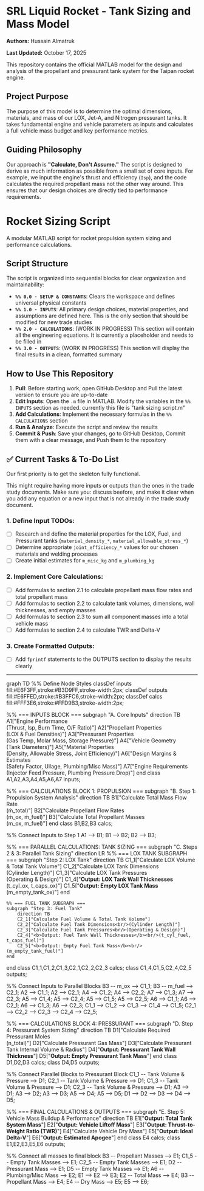 # SRL Liquid Rocket - Tank Sizing and Mass Model

**Authors:** Hussain Almatruk

**Last Updated:** October 17, 2025

This repository contains the official MATLAB model for the design and analysis of the propellant and pressurant tank system for the Taipan rocket engine.

## Project Purpose

The purpose of this model is to determine the optimal dimensions, materials, and mass of our LOX, Jet-A, and Nitrogen pressurant tanks. It takes fundamental engine and vehicle parameters as inputs and calculates a full vehicle mass budget and key performance metrics.

## Guiding Philosophy

Our approach is **"Calculate, Don't Assume."** The script is designed to derive as much information as possible from a small set of core inputs. For example, we input the engine's thrust and efficiency (`Isp`), and the code calculates the required propellant mass not the other way around. This ensures that our design choices are directly tied to performance requirements.

# Rocket Sizing Script

A modular MATLAB script for rocket propulsion system sizing and performance calculations.

## Script Structure

The script is organized into sequential blocks for clear organization and maintainability:

- **`%% 0.0 - SETUP & CONSTANTS`**: Clears the workspace and defines universal physical constants
- **`%% 1.0 - INPUTS`**: All primary design choices, material properties, and assumptions are defined here. This is the only section that should be modified for new trade studies
- **`%% 2.0 - CALCULATIONS`**: (WORK IN PROGRESS) This section will contain all the engineering equations. It is currently a placeholder and needs to be filled in
- **`%% 3.0 - OUTPUTS`**: (WORK IN PROGRESS) This section will display the final results in a clean, formatted summary

## How to Use This Repository

1. **Pull**: Before starting work, open GitHub Desktop and Pull the latest version to ensure you are up-to-date
2. **Edit Inputs**: Open the `.m` file in MATLAB. Modify the variables in the `%% INPUTS` section as needed. currently this file is "tank sizing script.m"
3. **Add Calculations**: Implement the necessary formulas in the `%% CALCULATIONS` section
4. **Run & Analyze**: Execute the script and review the results
5. **Commit & Push**: Save your changes, go to GitHub Desktop, Commit them with a clear message, and Push them to the repository

## ✅ Current Tasks & To-Do List

Our first priority is to get the skeleton fully functional.

This might require having more inputs or outputs than the ones in the trade study documents. Make sure you: discuss beefore, and make it clear when you add any equation or a new input that is not already in the trade study document.

### 1. Define Input TODOs:
- [ ] Research and define the material properties for the LOX, Fuel, and Pressurant tanks (`material_density_*`, `material_allowable_stress_*`)
- [ ] Determine appropriate `joint_efficiency_*` values for our chosen materials and welding processes
- [ ] Create initial estimates for `m_misc_kg` and `m_plumbing_kg`

### 2. Implement Core Calculations:
- [ ] Add formulas to section 2.1 to calculate propellant mass flow rates and total propellant mass
- [ ] Add formulas to section 2.2 to calculate tank volumes, dimensions, wall thicknesses, and empty masses
- [ ] Add formulas to section 2.3 to sum all component masses into a total vehicle mass
- [ ] Add formulas to section 2.4 to calculate TWR and Delta-V

### 3. Create Formatted Outputs:
- [ ] Add `fprintf` statements to the OUTPUTS section to display the results clearly

---------------------------------------------------------


graph TD
%% Define Node Styles
classDef inputs fill:#E6F3FF,stroke:#B3D9FF,stroke-width:2px;
classDef outputs fill:#E6FFED,stroke:#B3FFC6,stroke-width:2px;
classDef calcs fill:#FFF3E6,stroke:#FFD9B3,stroke-width:2px;

%% === INPUTS BLOCK ===
subgraph "A. Core Inputs"
    direction TB
    A1["Engine Performance<br/>(Thrust, Isp, Burn Time, O/F Ratio)"]
    A2["Propellant Properties<br/>(LOX & Fuel Densities)"]
    A3["Pressurant Properties<br/>(Gas Temp, Molar Mass, Storage Pressure)"]
    A4["Vehicle Geometry<br/>(Tank Diameters)"]
    A5["Material Properties<br/>(Density, Allowable Stress, Joint Efficiency)"]
    A6["Design Margins & Estimates<br/>(Safety Factor, Ullage, Plumbing/Misc Mass)"]
    A7["Engine Requirements<br/>(Injector Feed Pressure, Plumbing Pressure Drop)"]
end
class A1,A2,A3,A4,A5,A6,A7 inputs;

%% === CALCULATIONS BLOCK 1: PROPULSION ===
subgraph "B. Step 1: Propulsion System Analysis"
    direction TB
    B1["Calculate Total Mass Flow Rate<br/>(ṁ_total)"]
    B2["Calculate Propellant Flow Rates<br/>(ṁ_ox, ṁ_fuel)"]
    B3["Calculate Total Propellant Masses<br/>(m_ox, m_fuel)"]
end
class B1,B2,B3 calcs;

%% Connect Inputs to Step 1
A1 --> B1;
B1 --> B2;
B2 --> B3;

%% === PARALLEL CALCULATIONS: TANK SIZING ===
subgraph "C. Steps 2 & 3: Parallel Tank Sizing"
    direction LR
    %% === LOX TANK SUBGRAPH ===
    subgraph "Step 2: LOX Tank"
        direction TB
        C1_1["Calculate LOX Volume & Total Tank Volume"]
        C1_2["Calculate LOX Tank Dimensions<br/>(Cylinder Length)"]
        C1_3["Calculate LOX Tank Pressures<br/>(Operating & Design)"]
        C1_4["<b>Output: LOX Tank Wall Thicknesses</b><br/>(t_cyl_ox, t_caps_ox)"]
        C1_5["<b>Output: Empty LOX Tank Mass</b><br/>(m_empty_tank_ox)"]
    end

    %% === FUEL TANK SUBGRAPH ===
    subgraph "Step 3: Fuel Tank"
        direction TB
        C2_1["Calculate Fuel Volume & Total Tank Volume"]
        C2_2["Calculate Fuel Tank Dimensions<br/>(Cylinder Length)"]
        C2_3["Calculate Fuel Tank Pressures<br/>(Operating & Design)"]
        C2_4["<b>Output: Fuel Tank Wall Thicknesses</b><br/>(t_cyl_fuel, t_caps_fuel)"]
        C2_5["<b>Output: Empty Fuel Tank Mass</b><br/>(m_empty_tank_fuel)"]
    end
end
class C1_1,C1_2,C1_3,C2_1,C2_2,C2_3 calcs;
class C1_4,C1_5,C2_4,C2_5 outputs;


%% Connect Inputs to Parallel Blocks
B3 -- m_ox --> C1_1;
B3 -- m_fuel --> C2_1;
A2 --> C1_1;
A2 --> C2_1;
A4 --> C1_2;
A4 --> C2_2;
A7 --> C1_3;
A7 --> C2_3;
A5 --> C1_4;
A5 --> C2_4;
A5 --> C1_5;
A5 --> C2_5;
A6 --> C1_1;
A6 --> C2_1;
A6 --> C1_3;
A6 --> C2_3;
C1_1 --> C1_2 --> C1_3 --> C1_4 --> C1_5;
C2_1 --> C2_2 --> C2_3 --> C2_4 --> C2_5;

%% === CALCULATIONS BLOCK 4: PRESSURANT ===
subgraph "D. Step 4: Pressurant System Sizing"
    direction TB
    D1["Calculate Required Pressurant Moles<br/>(n_total)"]
    D2["Calculate Pressurant Gas Mass"]
    D3["Calculate Pressurant Tank Internal Volume & Radius"]
    D4["<b>Output: Pressurant Tank Wall Thickness</b>"]
    D5["<b>Output: Empty Pressurant Tank Mass</b>"]
end
class D1,D2,D3 calcs;
class D4,D5 outputs;

%% Connect Parallel Blocks to Pressurant Block
C1_1 -- Tank Volume & Pressure --> D1;
C2_1 -- Tank Volume & Pressure --> D1;
C1_3 -- Tank Volume & Pressure --> D1;
C2_3 -- Tank Volume & Pressure --> D1;
A3 --> D1;
A3 --> D2;
A3 --> D3;
A5 --> D4;
A5 --> D5;
D1 --> D2 --> D3 --> D4 --> D5;


%% === FINAL CALCULATIONS & OUTPUTS ===
subgraph "E. Step 5: Vehicle Mass Buildup & Performance"
    direction TB
    E1["<b>Output: Total Tank System Mass</b>"]
    E2["<b>Output: Vehicle Liftoff Mass</b>"]
    E3["<b>Output: Thrust-to-Weight Ratio (TWR)</b>"]
    E4["Calculate Vehicle Dry Mass"]
    E5["<b>Output: Ideal Delta-V</b>"]
    E6["<b>Output: Estimated Apogee</b>"]
end
class E4 calcs;
class E1,E2,E3,E5,E6 outputs;

%% Connect all masses to final block
B3 -- Propellant Masses --> E1;
C1_5 -- Empty Tank Masses --> E1;
C2_5 -- Empty Tank Masses --> E1;
D2 -- Pressurant Mass --> E1;
D5 -- Empty Tank Masses --> E1;
A6 -- Plumbing/Misc Mass --> E2;
E1 --> E2 --> E3;
E2 -- Total Mass --> E4;
B3 -- Propellant Mass --> E4;
E4 -- Dry Mass --> E5;
E5 --> E6;
